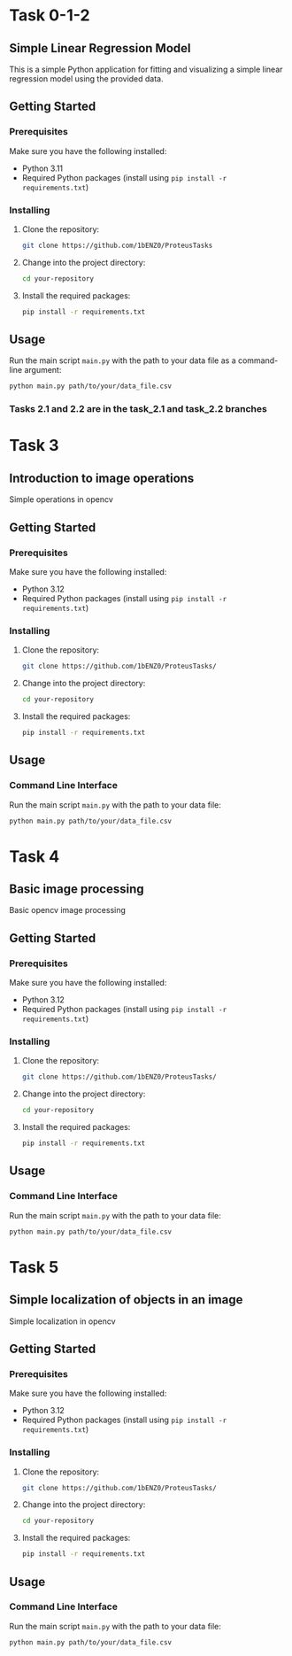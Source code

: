 # Task 0-1-2
## Simple Linear Regression Model

This is a simple Python application for fitting and visualizing a simple linear regression model using the provided data.

## Getting Started

### Prerequisites

Make sure you have the following installed:

- Python 3.11
- Required Python packages (install using `pip install -r requirements.txt`)

### Installing

1. Clone the repository:

    ```bash
    git clone https://github.com/1bENZ0/ProteusTasks
    ```

2. Change into the project directory:

    ```bash
    cd your-repository
    ```

3. Install the required packages:

    ```bash
    pip install -r requirements.txt
    ```

## Usage

Run the main script `main.py` with the path to your data file as a command-line argument:

```bash
python main.py path/to/your/data_file.csv
```

### Tasks 2.1 and 2.2 are in the task_2.1 and task_2.2 branches

# Task 3
## Introduction to image operations
Simple operations in opencv
## Getting Started

### Prerequisites

Make sure you have the following installed:

- Python 3.12
- Required Python packages (install using `pip install -r requirements.txt`)

### Installing

1. Clone the repository:

    ```bash
    git clone https://github.com/1bENZ0/ProteusTasks/ 
    ```

2. Change into the project directory:

    ```bash
    cd your-repository
    ```

3. Install the required packages:

    ```bash
    pip install -r requirements.txt
    ```

## Usage
### Command Line Interface
Run the main script `main.py` with the path to your data file:

```bash
python main.py path/to/your/data_file.csv 
```

# Task 4
## Basic image processing
Basic opencv image processing
## Getting Started

### Prerequisites

Make sure you have the following installed:

- Python 3.12
- Required Python packages (install using `pip install -r requirements.txt`)

### Installing

1. Clone the repository:

    ```bash
    git clone https://github.com/1bENZ0/ProteusTasks/ 
    ```

2. Change into the project directory:

    ```bash
    cd your-repository
    ```

3. Install the required packages:

    ```bash
    pip install -r requirements.txt
    ```

## Usage
### Command Line Interface
Run the main script `main.py` with the path to your data file:

```bash
python main.py path/to/your/data_file.csv 
```

# Task 5
## Simple localization of objects in an image
Simple localization in opencv
## Getting Started

### Prerequisites

Make sure you have the following installed:

- Python 3.12
- Required Python packages (install using `pip install -r requirements.txt`)

### Installing

1. Clone the repository:

    ```bash
    git clone https://github.com/1bENZ0/ProteusTasks/ 
    ```

2. Change into the project directory:

    ```bash
    cd your-repository
    ```

3. Install the required packages:

    ```bash
    pip install -r requirements.txt
    ```

## Usage
### Command Line Interface
Run the main script `main.py` with the path to your data file:

```bash
python main.py path/to/your/data_file.csv 
```
